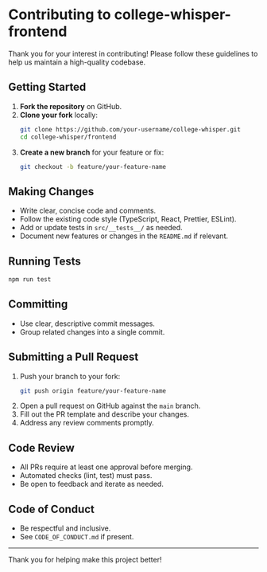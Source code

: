 # Contributing to college-whisper-frontend

Thank you for your interest in contributing! Please follow these guidelines to help us maintain a high-quality codebase.

## Getting Started

1. **Fork the repository** on GitHub.
2. **Clone your fork** locally:
   ```sh
   git clone https://github.com/your-username/college-whisper.git
   cd college-whisper/frontend
   ```
3. **Create a new branch** for your feature or fix:
   ```sh
   git checkout -b feature/your-feature-name
   ```

## Making Changes

- Write clear, concise code and comments.
- Follow the existing code style (TypeScript, React, Prettier, ESLint).
- Add or update tests in `src/__tests__/` as needed.
- Document new features or changes in the `README.md` if relevant.

## Running Tests

```sh
npm run test
```

## Committing

- Use clear, descriptive commit messages.
- Group related changes into a single commit.

## Submitting a Pull Request

1. Push your branch to your fork:
   ```sh
   git push origin feature/your-feature-name
   ```
2. Open a pull request on GitHub against the `main` branch.
3. Fill out the PR template and describe your changes.
4. Address any review comments promptly.

## Code Review

- All PRs require at least one approval before merging.
- Automated checks (lint, test) must pass.
- Be open to feedback and iterate as needed.

## Code of Conduct

- Be respectful and inclusive.
- See `CODE_OF_CONDUCT.md` if present.

---
Thank you for helping make this project better! 